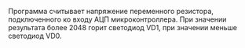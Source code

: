 Программа считывает напряжение переменного резистора, подключенного ко входу АЦП микроконтроллера. При значении результата более 2048 горит светодиод VD1, при значении меньше светодиод VD0. 
